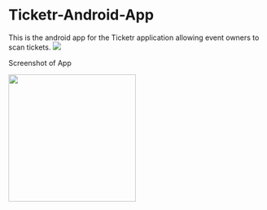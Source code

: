 # Ticketr-Android-App
This is the android app for the Ticketr application allowing event owners to scan tickets.
<img src="http://i.imgur.com/PlKUtB8.png">

Screenshot of App

<img src="http://i.imgur.com/nvEvSBj.png" width="250">
